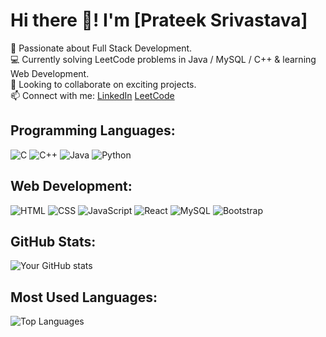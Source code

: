 # Hi there 👋! I'm [Prateek Srivastava]

🚀 Passionate about Full Stack Development.  
💻 Currently solving LeetCode problems in Java / MySQL / C++ & learning Web Development.  
🤝 Looking to collaborate on exciting projects.  
📫 Connect with me: [LinkedIn](https://www.linkedin.com/in/prateek-srivastava-1005/)
                    [LeetCode](https://leetcode.com/u/prateekxri/)
                    
## Programming Languages:
![C](https://img.shields.io/badge/C-00599C?style=flat&logo=c&logoColor=white)
![C++](https://img.shields.io/badge/C++-00599C?style=flat&logo=c%2B%2B&logoColor=white)
![Java](https://img.shields.io/badge/Java-ED8B00?style=flat&logo=openjdk&logoColor=white)
![Python](https://img.shields.io/badge/Python-ED8B00?style=flat&logo=openjdk&logoColor=blue)

## Web Development:
![HTML](https://img.shields.io/badge/HTML5-E34F26?style=flat&logo=html5&logoColor=white)
![CSS](https://img.shields.io/badge/CSS3-1572B6?style=flat&logo=css3&logoColor=white)
![JavaScript](https://img.shields.io/badge/JavaScript-F7DF1E?style=flat&logo=javascript&logoColor=black)
![React](https://img.shields.io/badge/React-61DAFB?style=flat&logo=react&logoColor=black)
![MySQL](https://img.shields.io/badge/MySQL-4479A1?style=flat&logo=mysql&logoColor=white)
![Bootstrap](https://img.shields.io/badge/Bootstrap-4479A1?style=flat&logo=bootstrap&logoColor=blue)

## GitHub Stats:
![Your GitHub stats](https://github-readme-stats.vercel.app/api?username=PrateekSri1110&show_icons=true&theme=dark)

## Most Used Languages:
![Top Languages](https://github-readme-stats.vercel.app/api/top-langs/?username=PrateekSri1110&layout=compact&theme=dark)

